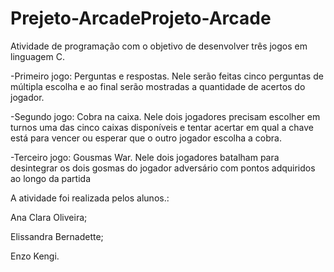 # Prejeto-ArcadeProjeto-Arcade
Atividade de programação com o objetivo de desenvolver três jogos em linguagem C.

-Primeiro jogo: Perguntas e respostas. Nele serão feitas cinco perguntas de múltipla escolha e ao final serão mostradas a quantidade de acertos do jogador.

-Segundo jogo: Cobra na caixa. Nele dois jogadores precisam escolher em turnos uma das cinco caixas disponíveis e tentar acertar em qual a chave está para vencer ou esperar que o outro jogador escolha a cobra.

-Terceiro jogo: Gousmas War. Nele dois jogadores batalham para desintegrar os dois gosmas do jogador adversário com pontos adquiridos ao longo da partida

A atividade foi realizada pelos alunos.:

Ana Clara Oliveira;

Elissandra Bernadette;

Enzo Kengi.
